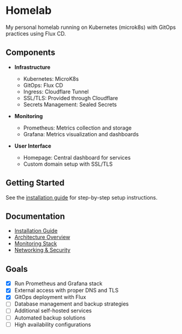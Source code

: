 # Homelab

My personal homelab running on Kubernetes (microk8s) with GitOps practices using Flux CD.

## Components

- **Infrastructure**
  - Kubernetes: MicroK8s
  - GitOps: Flux CD
  - Ingress: Cloudflare Tunnel
  - SSL/TLS: Provided through Cloudflare
  - Secrets Management: Sealed Secrets

- **Monitoring**
  - Prometheus: Metrics collection and storage
  - Grafana: Metrics visualization and dashboards

- **User Interface**
  - Homepage: Central dashboard for services
  - Custom domain setup with SSL/TLS

## Getting Started

See the [installation guide](docs/installation.md) for step-by-step setup instructions.

## Documentation

- [Installation Guide](docs/installation.md)
- [Architecture Overview](docs/architecture.md)
- [Monitoring Stack](docs/monitoring.md)
- [Networking & Security](docs/networking.md)

## Goals

- [x] Run Prometheus and Grafana stack
- [x] External access with proper DNS and TLS
- [x] GitOps deployment with Flux
- [ ] Database management and backup strategies
- [ ] Additional self-hosted services
- [ ] Automated backup solutions
- [ ] High availability configurations
